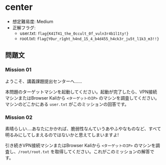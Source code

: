 # center
- 想定難易度: Medium
- 正解フラグ: 
  - user.txt: `flag{K41T41_the_0ccult_0f_vuln3r4b1l1ty!}`
  - root.txt: `flag{Y0ur_r1ght_h4nd_15_4_b4d455_h4ck3r_ju5t_l1k3_m3!!}`

## 問題文
### Mission 01

ようこそ、講義課題提出センターへ......

本問題のターゲットマシンを起動してください。起動が完了したら、VPN接続マシンまたはBrowser Kaliから `<ターゲットのIP>` のマシンを調査してください。マシンのどこかにある `user.txt` がこのミッションの回答です。

### Mission 02

素晴らしい....あなたにかかれば、脆弱性なんていうあやふやなものなど、すべて明るみにしてしまえるのではないかと思えてしまいますよ!

引き続きVPN接続マシンまたはBrowser Kaliから `<ターゲットのIP>` のマシンを調査し、`/root/root.txt` を取得してください。これがこのミッションの解答です。